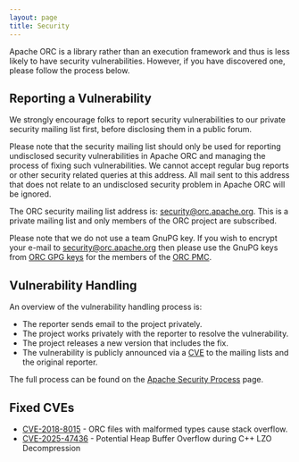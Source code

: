 ```yaml
---
layout: page
title: Security
---
```


Apache ORC is a library rather than an execution framework and thus
is less likely to have security vulnerabilities. However, if you have
discovered one, please follow the process below.

## Reporting a Vulnerability

We strongly encourage folks to report security vulnerabilities to our
private security mailing list first, before disclosing them in a
public forum.

Please note that the security mailing list should only be used for
reporting undisclosed security vulnerabilities in Apache ORC and
managing the process of fixing such vulnerabilities. We cannot accept
regular bug reports or other security related queries at this
address. All mail sent to this address that does not relate to an
undisclosed security problem in Apache ORC will be ignored.

The ORC security mailing list address is:
<a href="mailto:security@orc.apache.org">security@orc.apache.org</a>.
This is a private mailing list and only members of the ORC project
are subscribed.

Please note that we do not use a team GnuPG key. If you wish to
encrypt your e-mail to security@orc.apache.org then please use the GnuPG
keys from [ORC GPG keys](https://dist.apache.org/repos/dist/release/orc/KEYS) for
the members of the
[ORC PMC](https://people.apache.org/phonebook.html?ctte=orc).

## Vulnerability Handling

An overview of the vulnerability handling process is:

* The reporter sends email to the project privately.
* The project works privately with the reporter to resolve the vulnerability.
* The project releases a new version that includes the fix.
* The vulnerability is publicly announced via a [CVE](https://cve.mitre.org/) to the mailing lists and the original reporter.

The full process can be found on the
[Apache Security Process](https://www.apache.org/security/committers.html#vulnerability-handling) page.

## Fixed CVEs

* [CVE-2018-8015](CVE-2018-8015) - ORC files with malformed types cause stack overflow.
* [CVE-2025-47436](CVE-2025-47436) - Potential Heap Buffer Overflow during C++ LZO Decompression
